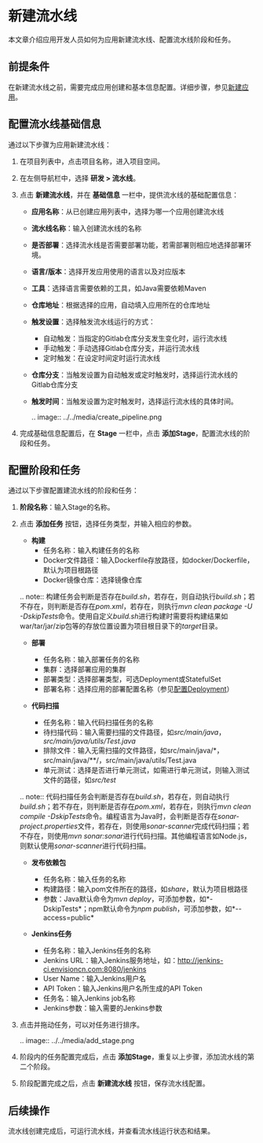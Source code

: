 # 新建流水线

本文章介绍应用开发人员如何为应用新建流水线、配置流水线阶段和任务。

## 前提条件

在新建流水线之前，需要完成应用创建和基本信息配置。详细步骤，参见[新建应用](../admin/managing_app#newapp)。

## 配置流水线基础信息

通过以下步骤为应用新建流水线：

1. 在项目列表中，点击项目名称，进入项目空间。

2. 在左侧导航栏中，选择 **研发 > 流水线**。

3. 点击 **新建流水线**，并在 **基础信息** 一栏中，提供流水线的基础配置信息：

   - **应用名称**：从已创建应用列表中，选择为哪一个应用创建流水线

   - **流水线名称**：输入创建流水线的名称

   - **是否部署**：选择流水线是否需要部署功能，若需部署则相应地选择部署环境。

   - **语言/版本**：选择开发应用使用的语言以及对应版本

   - **工具**：选择语言需要依赖的工具，如Java需要依赖Maven

   - **仓库地址**：根据选择的应用，自动填入应用所在的仓库地址

   - **触发设置**：选择触发流水线运行的方式：
     - 自动触发：当指定的Gitlab仓库分支发生变化时，运行流水线
     - 手动触发：手动选择Gitlab仓库分支，并运行流水线
     - 定时触发：在设定时间定时运行流水线

   - **仓库分支**：当触发设置为自动触发或定时触发时，选择运行流水线的Gitlab仓库分支

   - **触发时间**：当触发设置为定时触发时，选择运行流水线的具体时间。

     .. image:: ../../media/create_pipeline.png

4. 完成基础信息配置后，在 **Stage** 一栏中，点击 **添加Stage**，配置流水线的阶段和任务。


## 配置阶段和任务

通过以下步骤配置建流水线的阶段和任务：

1. **阶段名称**：输入Stage的名称。

2. 点击 **添加任务** 按钮，选择任务类型，并输入相应的参数。

   - **构建**
     - 任务名称：输入构建任务的名称
     - Docker文件路径：输入Dockerfile存放路径，如docker/Dockerfile，默认为项目根路径
     - Docker镜像仓库：选择镜像仓库

   .. note:: 构建任务会判断是否存在*build.sh*，若存在，则自动执行*build.sh*；若不存在，则判断是否存在*pom.xml*，若存在，则执行*mvn clean package -U -DskipTests*命令。使用自定义*build.sh*进行构建时需要将构建结果如war/tar/jar/zip包等的存放位置设置为项目根目录下的*target*目录。

   - **部署**

     - 任务名称：输入部署任务的名称
     - 集群：选择部署应用的集群
     - 部署类型：选择部署类型，可选Deployment或StatefulSet
     - 部署名称：选择应用的部署配置名称（参见[配置Deployment](../container/configuring_deployment)）

   - **代码扫描**
     - 任务名称：输入代码扫描任务的名称
     - 待扫描代码：输入需要扫描的文件路径，如*src/main/java*，*src/main/java/utils/Test.java*
     - 排除文件：输入无需扫描的文件路径，如src/main/java/*，src/main/java/**/，src/main/java/utils/Test.java
     - 单元测试：选择是否进行单元测试，如需进行单元测试，则输入测试文件的路径，如*src/test*

   .. note:: 代码扫描任务会判断是否存在*build.sh*，若存在，则自动执行*build.sh*；若不存在，则判断是否存在*pom.xml*，若存在，则执行*mvn clean compile -DskipTests*命令。编程语言为Java时，会判断是否存在*sonar-project.properties*文件，若存在，则使用*sonar-scanner*完成代码扫描；若不存在，则使用*mvn sonar:sonar*进行代码扫描。其他编程语言如Node.js，则默认使用*sonar-scanner*进行代码扫描。

   - **发布依赖包**

     - 任务名称：输入任务的名称
     - 构建路径：输入pom文件所在的路径，如*share*，默认为项目根路径
     - 参数：Java默认命令为*mvn deploy*，可添加参数，如*-DskipTests*；npm默认命令为*npm*
       *publish*，可添加参数，如*--access=public*

   - **Jenkins任务**
     - 任务名称：输入Jenkins任务的名称
     - Jenkins URL：输入Jenkins服务地址，如：<http://jenkins-ci.envisioncn.com:8080/jenkins>
     - User Name：输入Jenkins用户名
     - API Token：输入Jenkins用户名所生成的API Token
     - 任务名：输入Jenkins job名称
     - Jenkins参数：输入需要的Jenkins参数

3. 点击并拖动任务，可以对任务进行排序。

   .. image:: ../../media/add_stage.png

4. 阶段内的任务配置完成后，点击 **添加Stage**，重复以上步骤，添加流水线的第二个阶段。

5. 阶段配置完成之后，点击 **新建流水线** 按钮，保存流水线配置。

## 后续操作

流水线创建完成后，可运行流水线，并查看流水线运行状态和结果。

<!--end-->

